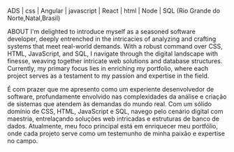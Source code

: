 ADS | css | Angular | javascript | React | html | Node | SQL
(Rio Grande do Norte,Natal,Brasil)

ABOUT
I'm delighted to introduce myself as a seasoned software developer, 
deeply entrenched in the intricacies of analyzing and crafting systems that meet real-world demands.
With a robust command over CSS, HTML, JavaScript, and SQL, I navigate through the digital landscape with finesse, weaving together intricate web solutions and database structures. 
Currently, my primary focus lies in enriching my portfolio, where each project serves as a testament to my passion and expertise in the field.

É com prazer que me apresento como um experiente desenvolvedor de software, profundamente envolvido nas complexidades da análise e criação de sistemas que atendem às demandas do mundo real.
Com um sólido domínio de CSS, HTML, JavaScript e SQL, navego pelo cenário digital com maestria, entrelaçando soluções web intricadas e estruturas de banco de dados.
Atualmente, meu foco principal está em enriquecer meu portfólio, onde cada projeto serve como um testemunho de minha paixão e expertise no campo.
